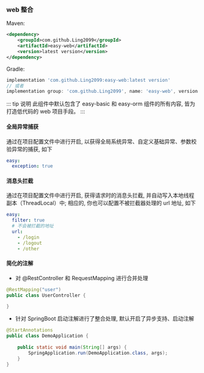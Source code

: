 ### web 整合

Maven:
~~~xml
<dependency>
    <groupId>com.github.Ling2099</groupId>
    <artifactId>easy-web</artifactId>
    <version>latest version</version>
</dependency>
~~~

Gradle:
~~~gradle
implementation 'com.github.Ling2099:easy-web:latest version'
// 或者
implementation group: 'com.github.Ling2099', name: 'easy-web', version: 'latest version'
~~~

::: tip 说明
此组件中默认包含了 easy-basic 和 easy-orm 组件的所有内容, 皆为打造低代码的 web 项目手段。
:::

#### 全局异常捕获

通过在项目配置文件中进行开启, 以获得全局系统异常、自定义基础异常、参数校验异常的捕获, 如下

~~~yml
easy:
  exception: true
~~~

#### 消息头拦截

通过在项目配置文件中进行开启, 获得请求时的消息头拦截, 并自动写入本地线程副本（ThreadLocal）中; 相应的, 你也可以配置不被拦截器处理的 url 地址, 如下

~~~yml
easy:
  filter: true
  # 不会被拦截的地址
  url:
    - /login
    - /logout
    - /other
~~~

#### 简化的注解

+ 对 @RestController 和 RequestMapping 进行合并处理

~~~java
@RestMapping("user")
public class UserController {

}
~~~

+ 针对 SpringBoot 启动注解进行了整合处理, 默认开启了异步支持、启动注解

~~~java
@StartAnnotations
public class DemoApplication {
    
    public static void main(String[] args) {
		SpringApplication.run(DemoApplication.class, args);
	}
}
~~~